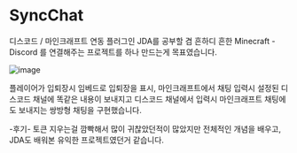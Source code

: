 # SyncChat

디스코드 / 마인크래프트 연동 플러그인
JDA를 공부할 겸
흔하디 흔한 Minecraft - Discord 를 연결해주는 프로젝트를 하나 만드는게 목표였습니다.


![image](https://github.com/Arewena/SyncChat/assets/74582539/b019ea14-5251-499b-aa7b-02a5b5a3ae84)

플레이어가 입퇴장시 임베드로 입퇴장을 표시,
마인크래프트에서 채팅 입력시 설정된 디스코드 채널에 똑같은 내용이 보내지고
디스코드 채널에서 입력시 마인크래프트 채팅에도 보내지는
쌍방형 채팅을 구현했습니다.

-후기-
토큰 지우는걸 깜빡해서 많이 귀찮았던적이 많았지만
전체적인 개념을 배우고,
JDA도 배워본
유익한 프로젝트였던거 같습니다.
